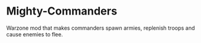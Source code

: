 # Mighty-Commanders
Warzone mod that makes commanders spawn armies, replenish troops and cause enemies to flee.

